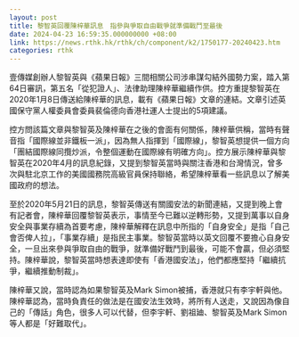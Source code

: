 ```yaml
---
layout: post
title: 黎智英回覆陳梓華訊息　指參與爭取自由戰爭就準備戰鬥至最後
date: 2024-04-23 16:59:35.000000000 +08:00
link: https://news.rthk.hk/rthk/ch/component/k2/1750177-20240423.htm
categories: rthk
---
```


壹傳媒創辦人黎智英與《蘋果日報》三間相關公司涉串謀勾結外國勢力案，踏入第64日審訊，第五名「從犯證人」、法律助理陳梓華繼續作供。控方重提黎智英在2020年1月8日傳送給陳梓華的訊息，載有《蘋果日報》文章的連結。文章引述英國保守黨人權委員會委員裴倫德向香港社運人士提出的5項建議。

控方問該篇文章與黎智英及陳梓華在之後的會面有何關係，陳梓華供稱，當時有聲音指「國際線並非鐵板一派」，因為無人指揮到「國際線」，黎智英想提供一個方向「團結國際線同攬炒派，令整個運動在國際線有明確方向」。控方展示陳梓華與黎智英在2020年4月的訊息紀錄，又提到黎智英當時與關注香港和台灣情況，曾多次與駐北京工作的美國國務院高級官員保持聯絡，希望陳梓華看一些訊息以了解美國政府的想法。

至於2020年5月21日的訊息，黎智英傳送有關國安法的新聞連結，又提到晚上會有記者會，陳梓華回覆黎智英表示，事情至今已難以逆轉形勢，又提到萬事以自身安全與事業存續為首要考慮，陳梓華解釋在訊息中所指的「自身安全」是指「自己會否俾人拉」，「事業存續」是指民主事業。黎智英當時以英文回覆不要擔心自身安全，一旦出來參與爭取自由的戰爭，就準備好戰鬥到最後，可能不會贏，但必須堅持。陳梓華說，黎智英當時想表達即使有「香港國安法」，他們都應堅持「繼續抗爭，繼續推動制裁」。

陳梓華又說，當時認為如果黎智英及Mark Simon被捕，香港就只有李宇軒與他。陳梓華認為，當時負責任的做法是在國安法生效時，將所有人送走，又說因為像自己的「傳話」角色，很多人可以代替，但李宇軒、劉祖廸、黎智英及Mark Simon等人都是「好難取代」。
